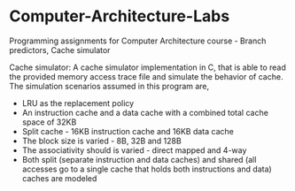 # Computer-Architecture-Labs
Programming assignments for Computer Architecture course - Branch predictors, Cache simulator


Cache simulator:
A cache simulator implementation in C, that is able to read the provided memory access trace file and simulate the behavior of cache. 
The simulation scenarios assumed in this program are,
- LRU as the replacement policy
- An instruction cache and a data cache with a combined total cache space of 32KB 
- Split cache - 16KB instruction cache and 16KB data cache
- The block size is varied - 8B, 32B and 128B
- The associativity should is varied - direct mapped and 4-way
- Both split (separate instruction and data caches) and shared (all accesses go to a single cache that holds both instructions and data) caches are modeled
